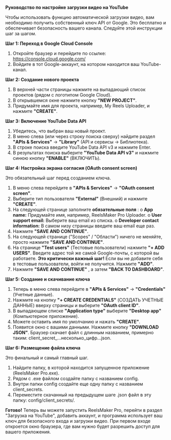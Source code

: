 **Руководство по настройке загрузки видео на YouTube**

Чтобы использовать функцию автоматической загрузки видео, вам необходимо получить
собственный ключ API от Google. Это бесплатно и обеспечивает безопасность вашего канала.
Следуйте этой инструкции шаг за шагом.

**Шаг 1: Переход в Google Cloud Console**

1. Откройте браузер и перейдите по ссылке: https://console.cloud.google.com/
2. Войдите в тот Google-аккаунт, на котором находится ваш YouTube-канал.

**Шаг 2: Создание нового проекта**

1. В верхней части страницы нажмите на выпадающий список проектов (рядом с
логотипом Google Cloud).
2. В открывшемся окне нажмите кнопку **"NEW PROJECT"**.
3. Придумайте имя для проекта, например, My Reels Uploader, и нажмите **"CREATE"**.

**Шаг 3: Включение YouTube Data API**

1. Убедитесь, что выбран ваш новый проект.
2. В меню слева (или через строку поиска сверху) найдите раздел **"APIs & Services"** ->
**"Library"** (API и сервисы -> Библиотека).
3. В строке поиска введите YouTube Data API v3 и нажмите Enter.
4. В результатах поиска выберите **"YouTube Data API v3"** и нажмите синюю кнопку
**"ENABLE"** (ВКЛЮЧИТЬ).

**Шаг 4: Настройка экрана согласия (OAuth consent screen)**

Это обязательный шаг перед созданием ключа.
1. В меню слева перейдите в **"APIs & Services"** -> **"OAuth consent screen"**.
2. Выберите тип пользователя **"External"** (Внешний) и нажмите **"CREATE"**.
3. На следующей странице заполните **обязательные поля** :
o **App name:** Придумайте имя, например, ReelsMaker Pro Uploader.
o **User support email:** Выберите ваш email из списка.
o **Developer contact information:** В самом низу страницы введите ваш email еще
раз.
4. Нажмите **"SAVE AND CONTINUE"**.
5. На следующей странице ("Scopes" / "Области") ничего не меняйте, просто нажмите
    **"SAVE AND CONTINUE"**.
6. На странице **"Test users"** (Тестовые пользователи) нажмите **"+ ADD USERS"**. Введите
    адрес той же самой Google-почты, с которой вы работаете. **Это критически важный**
    **шаг!** Если вы не добавите себя в тестовые пользователи, войти не получится. Нажмите
    **"ADD"**.
7. Нажмите **"SAVE AND CONTINUE"** , а затем **"BACK TO DASHBOARD"**.

**Шаг 5: Создание и скачивание ключа**

1. Теперь в меню слева перейдите в **"APIs & Services"** -> **"Credentials"** (Учетные данные).
2. Нажмите на кнопку **"+ CREATE CREDENTIALS"** (СОЗДАТЬ УЧЕТНЫЕ ДАННЫЕ) вверху
страницы и выберите **"OAuth client ID"**.
3. В выпадающем списке **"Application type"** выберите **"Desktop app"** (Компьютерное
приложение).
4. Можете оставить имя по умолчанию и нажать **"CREATE"**.
5. Появится окно с вашими данными. Нажмите кнопку **"DOWNLOAD JSON"**. Браузер
скачает файл с длинным названием, примерно таким:
client_secret_...несколько_цифр...json.

**Шаг 6: Размещение файла ключа**

Это финальный и самый главный шаг.
1. Найдите папку, в которой находится запущенное приложение (ReelsMaker Pro.exe).
2. Рядом с .exe файлом создайте папку с названием config.
3. Внутри папки config создайте еще одну папку с названием client_secrets.
4. Переместите скачанный на предыдущем шаге .json файл в эту папку:
config/client_secrets/.

**Готово!** Теперь вы можете запустить ReelsMaker Pro, перейти в раздел "Загрузка на YouTube",
добавить аккаунт, и программа использует ваш ключ для безопасного входа и загрузки
видео. При первом входе откроется окно браузера, где вам нужно будет разрешить доступ
для вашего приложения.


